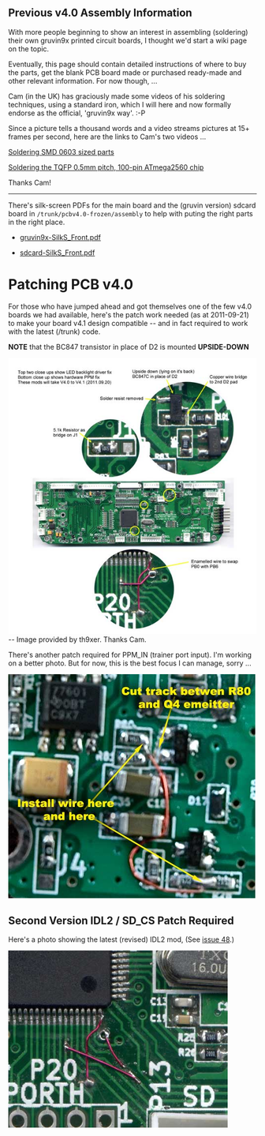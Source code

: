 ## Previous v4.0 Assembly Information ##

With more people beginning to show an interest in assembling (soldering) their own gruvin9x printed circuit boards, I thought we'd start a wiki page on the topic.

Eventually, this page should contain detailed instructions of where to buy the parts, get the blank PCB board made or purchased ready-made and other relevant information. For now though, ...

Cam (in the UK) has graciously made some videos of his soldering techniques, using a standard iron, which I will here and now formally endorse as the official, 'gruvin9x way'. :-P

Since a picture tells a thousand words and a video streams pictures at 15+ frames per second, here are the links to Cam's two videos ...

[Soldering SMD 0603 sized parts](http://www.youtube.com/watch?v=nMZq0CZ67WY)

[Soldering the TQFP 0.5mm pitch, 100-pin ATmega2560 chip](http://www.youtube.com/watch?v=r69WvRybgCU)

Thanks Cam!


---


There's silk-screen PDFs for the main board and the (gruvin version) sdcard board in `/trunk/pcbv4.0-frozen/assembly` to help with puting the right parts in the right place.

  * [gruvin9x-SilkS\_Front.pdf](http://gruvin9x.googlecode.com/svn/archive/pcb-v4.0-frozen/assembly/gruvin9x-SilkS_Front.pdf)

  * [sdcard-SilkS\_Front.pdf](http://gruvin9x.googlecode.com/svn/archive/pcb-v4.0-frozen/assembly/sdcard-SilkS_Front.pdf)

# Patching PCB v4.0 #

For those who have jumped ahead and got themselves one of the few v4.0 boards we had available, here's the patch work needed (as at 2011-09-21) to make your board v4.1 design compatible -- and in fact required to work with the latest (/trunk) code.

**NOTE** that the BC847 transistor in place of D2 is mounted **UPSIDE-DOWN**

![](PcbAssembly.attach/v4.0_fixes_detail.jpg)<br />
-- Image provided by th9xer. Thanks Cam.

There's another patch required for PPM\_IN (trainer port input). I'm working on a better photo. But for now, this is the best focus I can manage, sorry ...

![](PcbAssembly.attach/ppm_patch.jpg)<br />

## Second Version IDL2 / SD\_CS Patch Required ##

Here's a photo showing the latest (revised) IDL2 mod, (See [issue 48](https://code.google.com/p/gruvin9x/issues/detail?id=48).)

![](PcbAssembly.attach/v4.0_IDL2_mod.jpg)
